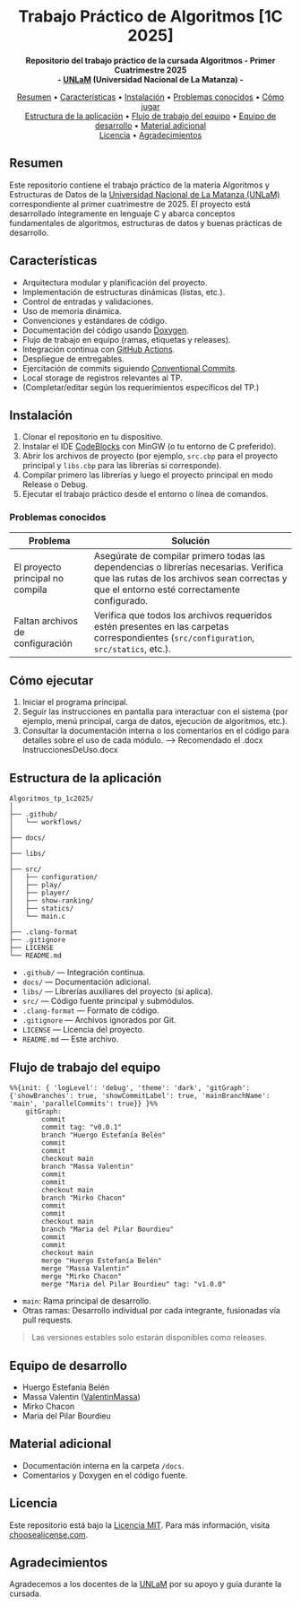 <h1 align="center">
    Trabajo Práctico de Algoritmos [1C 2025]
</h1>

<p align="center">
    <strong>Repositorio del trabajo práctico de la cursada Algoritmos - Primer Cuatrimestre 2025</strong>
    <br>
    <strong>- <a href="https://www.unlam.edu.ar/">UNLaM</a> (Universidad Nacional de La Matanza) -</strong>
</p>

<p align="center">
    <a href="#resumen">Resumen</a> •
    <a href="#características">Características</a> •
    <a href="#instalación">Instalación</a> •
    <a href="#problemas-conocidos">Problemas conocidos</a> •
    <a href="#cómo-jugar">Cómo jugar</a>
    <br>
    <a href="#estructura-de-la-aplicación">Estructura de la aplicación</a> •
    <a href="#flujo-de-trabajo-del-equipo">Flujo de trabajo del equipo</a> •
    <a href="#equipo-de-desarrollo">Equipo de desarrollo</a> •
    <a href="#material-adicional">Material adicional</a>
    <br>
    <a href="#licencia">Licencia</a> •
    <a href="#agradecimientos">Agradecimientos</a>
</p>

## Resumen

Este repositorio contiene el trabajo práctico de la materia Algoritmos y Estructuras de Datos de la [Universidad Nacional de La Matanza (UNLaM)](https://www.unlam.edu.ar/) correspondiente al primer cuatrimestre de 2025. El proyecto está desarrollado íntegramente en lenguaje C y abarca conceptos fundamentales de algoritmos, estructuras de datos y buenas prácticas de desarrollo.

## Características

- Arquitectura modular y planificación del proyecto.
- Implementación de estructuras dinámicas (listas, etc.).
- Control de entradas y validaciones.
- Uso de memoria dinámica.
- Convenciones y estándares de código.
- Documentación del código usando [Doxygen](https://www.doxygen.nl/).
- Flujo de trabajo en equipo (ramas, etiquetas y releases).
- Integración continua con [GitHub Actions](https://docs.github.com/es/actions).
- Despliegue de entregables.
- Ejercitación de commits siguiendo [Conventional Commits](https://www.conventionalcommits.org/es/v1.0.0/).
- Local storage de registros relevantes al TP.
- (Completar/editar según los requerimientos específicos del TP.)

## Instalación

1. Clonar el repositorio en tu dispositivo.
2. Instalar el IDE [CodeBlocks](https://www.codeblocks.org/) con MinGW (o tu entorno de C preferido).
3. Abrir los archivos de proyecto (por ejemplo, `src.cbp` para el proyecto principal y `libs.cbp` para las librerías si corresponde).
4. Compilar primero las librerías y luego el proyecto principal en modo Release o Debug.
5. Ejecutar el trabajo práctico desde el entorno o línea de comandos.

### Problemas conocidos

| Problema | Solución |
| --- | --- |
| El proyecto principal no compila | Asegúrate de compilar primero todas las dependencias o librerías necesarias. Verifica que las rutas de los archivos sean correctas y que el entorno esté correctamente configurado. |
| Faltan archivos de configuración | Verifica que todos los archivos requeridos estén presentes en las carpetas correspondientes (`src/configuration`, `src/statics`, etc.). |

## Cómo  ejecutar

1. Iniciar el programa principal.
2. Seguir las instrucciones en pantalla para interactuar con el sistema (por ejemplo, menú principal, carga de datos, ejecución de algoritmos, etc.).
3. Consultar la documentación interna o los comentarios en el código para detalles sobre el uso de cada módulo. --> Recomendado el .docx InstruccionesDeUso.docx


## Estructura de la aplicación

```plaintext
Algoritmos_tp_1c2025/
│
├── .github/
│   └── workflows/
│
├── docs/
│
├── libs/
│
├── src/
│   ├── configuration/
│   ├── play/
│   ├── player/
│   ├── show-ranking/
│   ├── statics/
│   └── main.c
│
├── .clang-format
├── .gitignore
├── LICENSE
└── README.md
```

- `.github/` — Integración continua.
- `docs/` — Documentación adicional.
- `libs/` — Librerías auxiliares del proyecto (si aplica).
- `src/` — Código fuente principal y submódulos.
- `.clang-format` — Formato de código.
- `.gitignore` — Archivos ignorados por Git.
- `LICENSE` — Licencia del proyecto.
- `README.md` — Este archivo.

## Flujo de trabajo del equipo

```mermaid
%%{init: { 'logLevel': 'debug', 'theme': 'dark', 'gitGraph': {'showBranches': true, 'showCommitLabel': true, 'mainBranchName': 'main', 'parallelCommits': true}} }%%
    gitGraph:
        commit
        commit tag: "v0.0.1"
        branch "Huergo Estefanía Belén"
        commit
        commit
        checkout main
        branch "Massa Valentin"
        commit
        commit
        checkout main
        branch "Mirko Chacon"
        commit
        commit
        checkout main
        branch "Maria del Pilar Bourdieu"
        commit
        commit
        checkout main
        merge "Huergo Estefanía Belén"
        merge "Massa Valentin"
        merge "Mirko Chacon"
        merge "Maria del Pilar Bourdieu" tag: "v1.0.0"
```

- `main`: Rama principal de desarrollo.
- Otras ramas: Desarrollo individual por cada integrante, fusionadas vía pull requests.

> Las versiones estables solo estarán disponibles como releases.

## Equipo de desarrollo

- Huergo Estefanía Belén
- Massa Valentin ([ValentinMassa](https://github.com/ValentinMassa))
- Mirko Chacon
- Maria del Pilar Bourdieu

## Material adicional

- Documentación interna en la carpeta `/docs`.
- Comentarios y Doxygen en el código fuente.

## Licencia

Este repositorio está bajo la [Licencia MIT](./LICENSE). Para más información, visita [choosealicense.com](https://choosealicense.com/licenses/mit/).

## Agradecimientos

Agradecemos a los docentes de la [UNLaM](https://www.unlam.edu.ar/) por su apoyo y guía durante la cursada.
